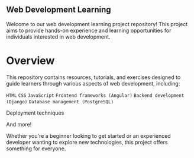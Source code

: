## Web Development Learning 

Welcome to our web development learning project repository! This project aims to provide hands-on experience and learning opportunities for individuals interested in web development.

# Overview
This repository contains resources, tutorials, and exercises designed to guide learners through various aspects of web development, including:

`HTML`
`CSS`
`JavaScript`
`Frontend frameworks (Angular)`
`Backend development (Django)`
`Database management (PostgreSQL)`

Deployment techniques

And more!

Whether you're a beginner looking to get started or an experienced developer wanting to explore new technologies, this project offers something for everyone.


